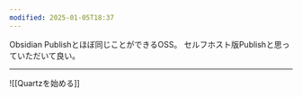 ```yaml
---
modified: 2025-01-05T18:37
---
```


Obsidian Publishとほぼ同じことができるOSS。
セルフホスト版Publishと思っていただいて良い。


---

![[Quartzを始める]]